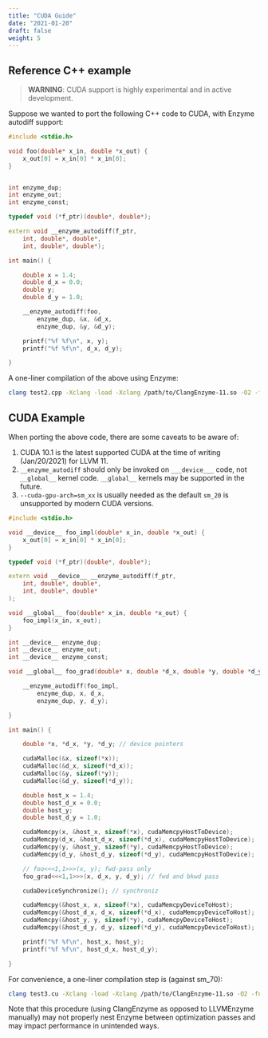 ```yaml
---
title: "CUDA Guide"
date: "2021-01-20"
draft: false
weight: 5
---
```


## Reference C++ example


> **WARNING**: CUDA support is highly experimental and in active development.

Suppose we wanted to port the following C++ code to CUDA, with Enzyme autodiff support:

``` cpp
#include <stdio.h>

void foo(double* x_in, double *x_out) {
    x_out[0] = x_in[0] * x_in[0];
}


int enzyme_dup;
int enzyme_out;
int enzyme_const;

typedef void (*f_ptr)(double*, double*);

extern void __enzyme_autodiff(f_ptr,
    int, double*, double*,
    int, double*, double*);

int main() {

    double x = 1.4;
    double d_x = 0.0;
    double y;
    double d_y = 1.0;

    __enzyme_autodiff(foo,
        enzyme_dup, &x, &d_x,
        enzyme_dup, &y, &d_y);

    printf("%f %f\n", x, y);
    printf("%f %f\n", d_x, d_y);

}
```

A one-liner compilation of the above using Enzyme:

``` sh
clang test2.cpp -Xclang -load -Xclang /path/to/ClangEnzyme-11.so -O2 -fno-vectorize -fno-unroll-loops
```

## CUDA Example

When porting the above code, there are some caveats to be aware of:

1. CUDA 10.1 is the latest supported CUDA at the time of writing (Jan/20/2021) for LLVM 11.
2. ```__enzyme_autodiff``` should only be invoked on ```___device___``` code, not ```__global__``` kernel code. ```__global__``` kernels may be supported in the future.
3. ```--cuda-gpu-arch=sm_xx``` is usually needed as the default ```sm_20``` is unsupported by modern CUDA versions.


```cpp
#include <stdio.h>

void __device__ foo_impl(double* x_in, double *x_out) {
    x_out[0] = x_in[0] * x_in[0];    
}

typedef void (*f_ptr)(double*, double*);

extern void __device__ __enzyme_autodiff(f_ptr,
    int, double*, double*,
    int, double*, double*
);

void __global__ foo(double* x_in, double *x_out) {
    foo_impl(x_in, x_out);
}

int __device__ enzyme_dup;
int __device__ enzyme_out;
int __device__ enzyme_const;

void __global__ foo_grad(double* x, double *d_x, double *y, double *d_y) {

    __enzyme_autodiff(foo_impl,
        enzyme_dup, x, d_x,
        enzyme_dup, y, d_y);

}

int main() {

    double *x, *d_x, *y, *d_y; // device pointers

    cudaMalloc(&x, sizeof(*x));
    cudaMalloc(&d_x, sizeof(*d_x));
    cudaMalloc(&y, sizeof(*y));
    cudaMalloc(&d_y, sizeof(*d_y));

    double host_x = 1.4;
    double host_d_x = 0.0;
    double host_y;
    double host_d_y = 1.0;

    cudaMemcpy(x, &host_x, sizeof(*x), cudaMemcpyHostToDevice);
    cudaMemcpy(d_x, &host_d_x, sizeof(*d_x), cudaMemcpyHostToDevice);
    cudaMemcpy(y, &host_y, sizeof(*y), cudaMemcpyHostToDevice);
    cudaMemcpy(d_y, &host_d_y, sizeof(*d_y), cudaMemcpyHostToDevice);

    // foo<<<1,1>>>(x, y); fwd-pass only
    foo_grad<<<1,1>>>(x, d_x, y, d_y); // fwd and bkwd pass

    cudaDeviceSynchronize(); // synchroniz

    cudaMemcpy(&host_x, x, sizeof(*x), cudaMemcpyDeviceToHost);
    cudaMemcpy(&host_d_x, d_x, sizeof(*d_x), cudaMemcpyDeviceToHost);
    cudaMemcpy(&host_y, y, sizeof(*y), cudaMemcpyDeviceToHost);
    cudaMemcpy(&host_d_y, d_y, sizeof(*d_y), cudaMemcpyDeviceToHost);

    printf("%f %f\n", host_x, host_y);
    printf("%f %f\n", host_d_x, host_d_y);

}
```

For convenience, a one-liner compilation step is (against sm_70):

```sh
clang test3.cu -Xclang -load -Xclang /path/to/ClangEnzyme-11.so -O2 -fno-vectorize -fno-unroll-loops -fPIC --cuda-gpu-arch=sm_70 -lcudart -L/usr/local/cuda-10.1/lib64
```

Note that this procedure (using ClangEnzyme as opposed to LLVMEnzyme manually) may not properly nest Enzyme between optimization passes and may impact performance in unintended ways.